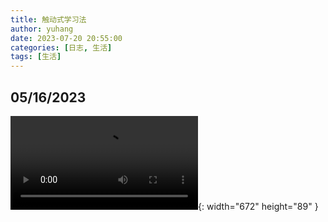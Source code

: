 ```yaml
---
title: 触动式学习法
author: yuhang
date: 2023-07-20 20:55:00
categories: [日志, 生活]
tags: [生活]
---
```


## 05/16/2023

![](/assets/videos/%E8%B1%86%E6%B3%A1_20230516.mp4){: width="672" height="89" }
